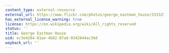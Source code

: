 ```yaml
---
content_type: external-resource
external_url: https://www.flickr.com/photos/george_eastman_house/3333251389/in/set-72157614812011773
has_external_license_warning: true
license: https://en.wikipedia.org/wiki/All_rights_reserved
status: ''
title: George Eastman House
uid: ec3e4204-81ae-4b02-87ad-9342844ac36d
wayback_url: ''
---
```

